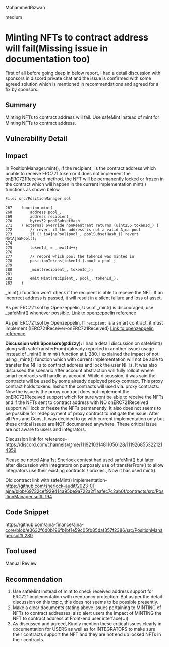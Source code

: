 MohammedRizwan

medium

# Minting NFTs to contract address will fail(Missing issue in documentation too)

First of all before going deep in below report, I had a detail discussion with sponsors in discord private chat and the issue is confirmed with some agreed solution which is mentioned in recommendations and agreed for a fix by sponsors.

## Summary
Minting NFTs to contract address will fail. Use safeMint instead of mint for Minting NFTs to contract address.

## Vulnerability Detail
## Impact

In PositionManager.mint(), If the recipient_ is the contract address which unable to receive ERC721 token or it does not implement the onERC721Received method, the NFT will be permanently locked or frozen in the contract which will happen in the current implementation mint( ) functions as shown below,

```solidity
File: src/PositionManager.sol

267    function mint(
268        address pool_,
269        address recipient_,
270        bytes32 poolSubsetHash_
271    ) external override nonReentrant returns (uint256 tokenId_) {
272        // revert if the address is not a valid Ajna pool
273        if (!_isAjnaPool(pool_, poolSubsetHash_)) revert NotAjnaPool();
274
275        tokenId_ = _nextId++;
276
277        // record which pool the tokenId was minted in
278        positionTokens[tokenId_].pool = pool_;
279
280        _mint(recipient_, tokenId_);
281
282        emit Mint(recipient_, pool_, tokenId_);
283    }
```
_mint( ) function won’t check if the recipient is able to receive the NFT. If an incorrect address is passed, it will result in a silent failure and loss of asset.

As per ERC721.sol by Openzeppelin, Use of _mint() is discouraged, use _safeMint() whenever possible.
[Link to openzeppelin reference](https://github.com/OpenZeppelin/openzeppelin-contracts/blob/cd48b3eab380254b08d7893a5a7bf568a33c5259/contracts/token/ERC721/ERC721.sol#L263)

As per ERC721.sol by Openzeppelin, If `recipient` is a smart contract, it must implement {IERC721Receiver-onERC721Received}
[Link to openzeppelin reference](https://github.com/OpenZeppelin/openzeppelin-contracts/blob/cd48b3eab380254b08d7893a5a7bf568a33c5259/contracts/token/ERC721/ERC721.sol#L241-L247)

**Discussion with Sponsors(@dizzy):**
I had a detail discussion on safeMint() along with safeTransferFrom()(already reported in another issue) usage instead of _mint() in mint() function at L-280. I explained the impact of not using _mint(() function which with current implementation will not be able to transfer the NFTs to contract address and lock the user NFTs.  It was also discussed the scenario after account abstraction will fully rollout where smart contracts will handle as account. While discussion, it was said the contracts will be used by some already deployed proxy contract. This proxy contract holds tokens. Inshort the contracts will used via. proxy contracts. Now the issue is the proxy contract does not implement the onERC721Received support which for sure wont be able to receive the NFTs and if the NFTs sent to contract address with NO onERC721Received support will lock or freeze the NFTs permanently. It also does not seems to be possible for redeployment of proxy contract to mitigate the issue. After all Pros and Cons, It was decided to go with current implementation only but these critical issues are NOT documented anywhere. These critical issue are not aware to users and integrators.

Discussion link for reference- https://discord.com/channels/@me/1119210314811056128/1119268553221214359

Please be noted Ajna 1st Sherlock contest had used safeMint() but later after discussion with integrators on purposely use of transferFrom() to allow integrators use their existing contracts / proxies., Now it has used mint().

Old contract link with safeMint() implementation-
https://github.com/sherlock-audit/2023-01-ajna/blob/69732cef929414a95be9a722a2f1aafec7c2ab0f/contracts/src/PositionManager.sol#L194

## Code Snippet
https://github.com/ajna-finance/ajna-core/blob/e3632f6d0b196fb1bf1e59c05fb85daf357f2386/src/PositionManager.sol#L280

## Tool used
Manual Review

## Recommendation
1) Use safeMint instead of mint to check received address support for ERC721 implementation with reentrancy protection. But as per the detail discussion on this topic, this does not seems to be possible presently.
2) Make a clear documents stating above issues pertaining to MINTING of NFTs to contract addresses, also alert users the impact of MINTING the NFT to contract address at Front-end user interface(UI).
3) As discussed and agreed, Kindly mention these critical issues clearly in documentation for USERS as well as for INTEGRATORS to make sure their contracts support the NFT and they are not end up locked NFTs in their contracts.

